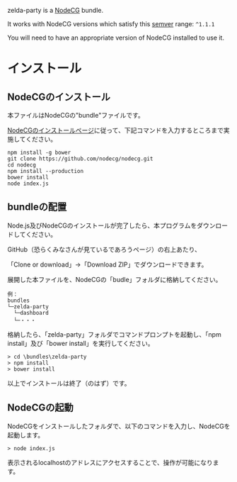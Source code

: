 zelda-party is a [NodeCG](http://github.com/nodecg/nodecg) bundle. 

It works with NodeCG versions which satisfy this [semver](https://docs.npmjs.com/getting-started/semantic-versioning) range: `^1.1.1`

You will need to have an appropriate version of NodeCG installed to use it.

# インストール

## NodeCGのインストール
本ファイルはNodeCGの"bundle"ファイルです。

[NodeCGのインストールページ](https://nodecg.com/index.html#install)に従って、下記コマンドを入力するところまで実施してください。

```
npm install -g bower
git clone https://github.com/nodecg/nodecg.git
cd nodecg
npm install --production
bower install
node index.js
```

## bundleの配置
Node.js及びNodeCGのインストールが完了したら、本プログラムをダウンロードしてください。

GitHub（恐らくみなさんが見ているであろうページ）の右上あたり、

「Clone or download」→「Download ZIP」でダウンロードできます。

展開した本ファイルを、NodeCGの「budle」フォルダに格納してください。

```
例：
bundles
└─zelda-party
  └─dashboard
  └─・・・
```

格納したら、「zelda-party」フォルダでコマンドプロンプトを起動し、「npm install」及び「bower install」を実行してください。

```
> cd \bundles\zelda-party
> npm install
> bower install
```

以上でインストールは終了（のはず）です。

## NodeCGの起動
NodeCGをインストールしたフォルダで、以下のコマンドを入力し、NodeCGを起動します。

```
> node index.js
```

表示されるlocalhostのアドレスにアクセスすることで、操作が可能になります。
